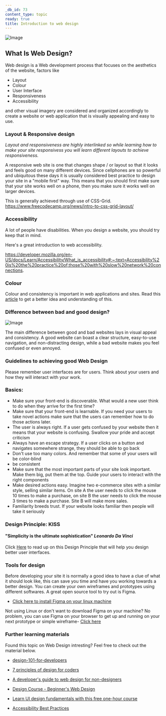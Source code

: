 ```yaml
---
_db_id: 73
content_type: topic
ready: true
title: Introduction to web design
---
```


![Image](https://images.pexels.com/photos/326518/pexels-photo-326518.jpeg?auto=compress&cs=tinysrgb&dpr=2&h=650&w=540
"image")

## What Is Web Design?

Web design is a Web development process that focuses on the aesthetics of the website, factors like 

- Layout 
- Colour
- User Interface 
- Responsiveness 
- Accessibility

and other visual imagery are considered and organized accordingly to create a website or web application that is visually appealing and easy to use.

### Layout & Responsive design
_Layout and responsiveness are highly interlinked so while learning how to make your site responsivess you will learn different layouts to achieve responsiveness._

A responsive web site is one that changes shape / or layout so that it looks and feels good on many different devices. Since cellphones are so powerful and ubiquitous these days it is usually considered best practice to design your site in a "mobile first" way. This means that you should first make sure that your site works well on a phone, then you make sure it works well on larger devices.

This is generally achieved through use of CSS-Grid.
https://www.freecodecamp.org/news/intro-to-css-grid-layout/

### Accessibility

A lot of people have disabilities. When you design a website, you should try keep that in mind.

Here's a great introduction to web accessibility.

https://developer.mozilla.org/en-US/docs/Learn/Accessibility/What_is_accessibility#:~:text=Accessibility%20is%20the%20practice%20of,those%20with%20slow%20network%20connections.


### Colour
Colour and consistency is important in web applications and sites. Read this [article](https://www.tictocdigital.co.uk/journal/46-the-importance-of-colour-in-web-design) to get a better idea and understanding of this.


### Difference between bad and good design? 

![Image](https://images.pexels.com/photos/242492/pexels-photo-242492.jpeg?auto=compress&cs=tinysrgb&dpr=2&h=380&w=840
"image")

The main difference between good and bad websites lays in visual appeal and consistency. A good website can boast a clear structure, easy-to-use navigation, and non-distracting design, while a bad website makes you feel confused or even annoyed.



### Guidelines to achieving good Web Design

Please remember user interfaces are for users. Think about your users and how they will interact with your work.
### Basics:
- Make sure your front-end is discoverable. What would a new user think to do when they arrive for the first time?
- Make sure that your front-end is learnable. If you need your users to take novel actions make sure that the users can remember how to do those actions later.
- The user is always right. If a user gets confused by your website then it means that your website is confusing. Swallow your pride and accept criticism
- Always have an escape strategy. If a user clicks on a button and navigates somewhere strange, they should be able to go back
- Don't use too many colors. And remember that some of your users will be color-blind
- be consistent
- Make sure that the most important parts of your site look important. Make them big, put them at the top. Guide your users to interact with the right components
- Make desired actions easy. Imagine two e-commerce sites with a similar style, selling similar items. On site A the user needs to click the mouse 10 times to make a purchase, on site B the user needs to click the mouse 3 times to make a purchase. Site B will make more sales.
- Familiarity breeds trust. If your website looks familiar then people will take it seriously

### Design Principle: KISS

#### "Simplicity is the ultimate sophistication" _Leonardo Da Vinci_

 Click [Here](https://www.interaction-design.org/literature/article/kiss-keep-it-simple-stupid-a-design-principle) to read up on this Design Principle that will help you design better user interfaces.



### Tools for design
Before developing your site it is normally a good idea to have a clue of what it should look like, this can save you time and have you working towards a better design. 
You can create your own wireframes and prototypes using different softwares. 
A great open source tool to try out is Figma.
- [Click here to install Figma on your linux machine ](https://snapcraft.io/install/figma-linux/mint)

Not using Linux or don't want to download Figma on your machine? No problem, you can use Figma on your browser to get up and running on your next prototype or simple wireframe- [Click here](https://www.figma.com/)

### Further learning materials

Found this topic on Web Design intresting? Feel free to check out the material below.

- [design-101-for-developers](https://academy.realm.io/posts/christopher-downer-design-101-for-developers/)
- [7 principles of design for coders](https://learntocodewith.me/posts/7-principles-of-design/)

- [A developer's guide to web design for non-designers](https://www.freecodecamp.org/news/a-developers-guide-to-web-design-for-non-designers-1f64ce28c38d/)
- [Design Course - Beginner's Web Design](https://www.youtube.com/watch?v=alswD2tCc_Q)
- [Learn UI design fundamentals with this free one-hour course](https://www.freecodecamp.org/news/learn-ui-design-fundamentals-with-this-free-one-hour-course/)
- [Accessibility Best Practices](https://www.freecodecamp.org/news/web-accessibility-best-practices-a11y-tips/)
